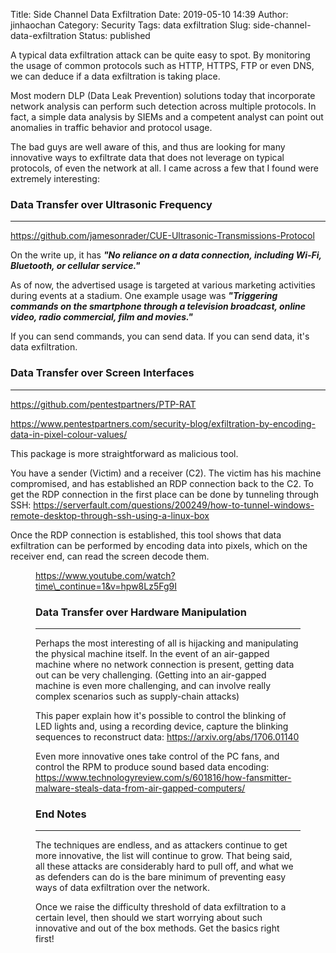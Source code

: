 Title: Side Channel Data Exfiltration
Date: 2019-05-10 14:39
Author: jinhaochan
Category: Security
Tags: data exfiltration
Slug: side-channel-data-exfiltration
Status: published

<!-- wp:paragraph -->

A typical data exfiltration attack can be quite easy to spot. By monitoring the usage of common protocols such as HTTP, HTTPS, FTP or even DNS, we can deduce if a data exfiltration is taking place.

<!-- /wp:paragraph -->

<!-- wp:paragraph -->

Most modern DLP (Data Leak Prevention) solutions today that incorporate network analysis can perform such detection across multiple protocols. In fact, a simple data analysis by SIEMs and a competent analyst can point out anomalies in traffic behavior and protocol usage.

<!-- /wp:paragraph -->

<!-- wp:paragraph -->

The bad guys are well aware of this, and thus are looking for many innovative ways to exfiltrate data that does not leverage on typical protocols, of even the network at all. I came across a few that I found were extremely interesting:

<!-- /wp:paragraph -->

<!-- wp:heading {"level":3} -->

### Data Transfer over Ultrasonic Frequency

<!-- /wp:heading -->

<!-- wp:separator -->

------------------------------------------------------------------------

<!-- /wp:separator -->

</p>
<!-- wp:paragraph -->

<https://github.com/jamesonrader/CUE-Ultrasonic-Transmissions-Protocol>

<!-- /wp:paragraph -->

<!-- wp:paragraph -->

On the write up, it has ***"No reliance on a data connection, including Wi-Fi, Bluetooth, or cellular service."***

<!-- /wp:paragraph -->

<!-- wp:paragraph -->

As of now, the advertised usage is targeted at various marketing activities during events at a stadium. One example usage was ***"Triggering commands on the smartphone through a television broadcast, online video, radio commercial, film and movies."***

<!-- /wp:paragraph -->

<!-- wp:paragraph -->

If you can send commands, you can send data. If you can send data, it's data exfiltration.

<!-- /wp:paragraph -->

<!-- wp:heading {"level":3} -->

### Data Transfer over Screen Interfaces

<!-- /wp:heading -->

<!-- wp:separator -->

------------------------------------------------------------------------

<!-- /wp:separator -->

</p>
<!-- wp:paragraph -->

<https://github.com/pentestpartners/PTP-RAT>

<!-- /wp:paragraph -->

<!-- wp:paragraph -->

<https://www.pentestpartners.com/security-blog/exfiltration-by-encoding-data-in-pixel-colour-values/>

<!-- /wp:paragraph -->

<!-- wp:paragraph -->

This package is more straightforward as malicious tool.

<!-- /wp:paragraph -->

<!-- wp:paragraph -->

You have a sender (Victim) and a receiver (C2). The victim has his machine compromised, and has established an RDP connection back to the C2. To get the RDP connection in the first place can be done by tunneling through SSH: <https://serverfault.com/questions/200249/how-to-tunnel-windows-remote-desktop-through-ssh-using-a-linux-box>

<!-- /wp:paragraph -->

<!-- wp:paragraph -->

Once the RDP connection is established, this tool shows that data exfiltration can be performed by encoding data into pixels, which on the receiver end, can read the screen decode them.

<!-- /wp:paragraph -->

<!-- wp:core-embed/youtube {"url":"https://www.youtube.com/watch?time_continue=1\u0026v=hpw8Lz5Fg9I","type":"rich","providerNameSlug":"","className":"wp-embed-aspect-16-9 wp-has-aspect-ratio"} -->

<figure class="wp-block-embed-youtube wp-block-embed is-type-rich wp-embed-aspect-16-9 wp-has-aspect-ratio">
<div class="wp-block-embed__wrapper">

https://www.youtube.com/watch?time\_continue=1&v=hpw8Lz5Fg9I




<!-- /wp:core-embed/youtube -->

<!-- wp:heading {"level":3} -->

### Data Transfer over Hardware Manipulation

<!-- /wp:heading -->

<!-- wp:separator -->

------------------------------------------------------------------------

<!-- /wp:separator -->

</p>
<!-- wp:paragraph -->

Perhaps the most interesting of all is hijacking and manipulating the physical machine itself. In the event of an air-gapped machine where no network connection is present, getting data out can be very challenging. (Getting into an air-gapped machine is even more challenging, and can involve really complex scenarios such as supply-chain attacks)

<!-- /wp:paragraph -->

<!-- wp:paragraph -->

This paper explain how it's possible to control the blinking of LED lights and, using a recording device, capture the blinking sequences to reconstruct data: <https://arxiv.org/abs/1706.01140>

<!-- /wp:paragraph -->

<!-- wp:paragraph -->

Even more innovative ones take control of the PC fans, and control the RPM to produce sound based data encoding: <https://www.technologyreview.com/s/601816/how-fansmitter-malware-steals-data-from-air-gapped-computers/>

<!-- /wp:paragraph -->

<!-- wp:heading {"level":3} -->

### End Notes

<!-- /wp:heading -->

<!-- wp:separator -->

------------------------------------------------------------------------

<!-- /wp:separator -->

</p>
<!-- wp:paragraph -->

The techniques are endless, and as attackers continue to get more innovative, the list will continue to grow. That being said, all these attacks are considerably hard to pull off, and what we as defenders can do is the bare minimum of preventing easy ways of data exfiltration over the network.

<!-- /wp:paragraph -->

<!-- wp:paragraph -->

Once we raise the difficulty threshold of data exfiltration to a certain level, then should we start worrying about such innovative and out of the box methods. Get the basics right first!

<!-- /wp:paragraph -->
